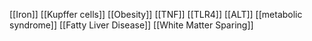 [[Iron]]
[[Kupffer cells]]
[[Obesity]]
[[TNF]]
[[TLR4]]
[[ALT]]
[[metabolic syndrome]]
[[Fatty Liver Disease]]
[[White Matter Sparing]]
